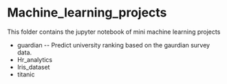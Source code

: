 # Machine_learning_projects

This folder contains the jupyter notebook of mini machine learning projects
- guardian -- Predict university ranking based on the gaurdian survey data.
- Hr_analytics
- Iris_dataset
- titanic 

